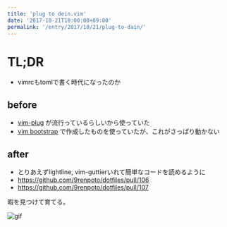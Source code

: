```yaml
---
title: 'plug to dein.vim'
date: '2017-10-21T10:00:00+09:00'
permalink: '/entry/2017/10/21/plug-to-dain/'
---
```


# TL;DR

- vimrcもtomlで書く時代になったのか

## before

- [vim-plug](https://github.com/junegunn/vim-plug) が流行っているらしいから使っていた
- [vim bootstrap](https://github.com/avelino/vim-bootstrap) で作成したものを使っていたが、これがさっぱり動かない

## after

- とりあえずlightline, vim-guttierいれて簡単なコードを読めるように
- <https://github.com/9renpoto/dotfiles/pull/106>
- <https://github.com/9renpoto/dotfiles/pull/107>

暇を見つけて育てる。

![gif](https://media.giphy.com/media/MhoboI1uPxrRm/giphy.gif)
